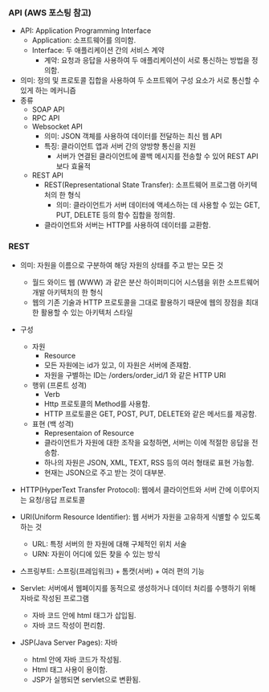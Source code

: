 ### API (AWS 포스팅 참고)
- API: Application Programming Interface
  - Application: 소프트웨어를 의미함.
  - Interface: 두 애플리케이션 간의 서비스 계약
    - 계약: 요청과 응답을 사용하여 두 애플리케이션이 서로 통신하는 방법을 정의함.
- 의미: 정의 및 프로토콜 집합을 사용하여 두 소프트웨어 구성 요소가 서로 통신할 수 있게 하는 메커니즘
- 종류
  - SOAP API 
  - RPC API
  - Websocket API
    - 의미: JSON 객체를 사용하여 데이터를 전달하는 최신 웹 API
    - 특징: 클라이언트 앱과 서버 간의 양방향 통신을 지원
      - 서버가 연결된 클라이언트에 콜백 메시지를 전송할 수 있어 REST API보다 효율적
  - REST API
    - REST(Representational State Transfer): 소프트웨어 프로그램 아키텍처의 한 형식
      - 의미: 클라이언트가 서버 데이터에 액세스하는 데 사용할 수 있는 GET, PUT, DELETE 등의 함수 집합을 정의함.
    - 클라이언트와 서버는 HTTP를 사용하여 데이터를 교환함.

### REST
- 의미: 자원을 이름으로 구분하여 해당 자원의 상태를 주고 받는 모든 것
  - 월드 와이드 웹 (WWW) 과 같은 분산 하이퍼미디어 시스템을 위한 소프트웨어 개발 아키텍처의 한 형식
  - 웹의 기존 기술과 HTTP 프로토콜을 그대로 활용하기 때문에 웹의 장점을 최대한 활용할 수 있는 아키텍처 스타일
- 구성
  - 자원
    - Resource
    - 모든 자원에는 id가 있고, 이 자원은 서버에 존재함.
    - 자원을 구별하는 ID는 /orders/order_id/1 와 같은 HTTP URI
  - 행위 (프론트 성격)
    - Verb
    - Http 프로토콜의 Method를 사용함.
    - HTTP 프로토콜은 GET, POST, PUT, DELETE와 같은 메서드를 제공함.
  - 표현 (백 성격)
    - Representaion of Resource
    - 클라이언트가 자원에 대한 조작을 요청하면, 서버는 이에 적절한 응답을 전송함.
    - 하나의 자원은 JSON, XML, TEXT, RSS 등의 여러 형태로 표현 가능함.
    - 현재는 JSON으로 주고 받는 것이 대부분.

- HTTP(HyperText Transfer Protocol): 웹에서 클라이언트와 서버 간에 이루어지는 요청/응답 프로토콜
- URI(Uniform Resource Identifier): 웹 서버가 자원을 고유하게 식별할 수 있도록 하는 것
  - URL: 특정 서버의 한 자원에 대해 구체적인 위치 서술
  - URN: 자원이 어디에 있든 찾을 수 있는 방식 

- 스프링부트: 스프링(프레임워크) + 톰캣(서버) + 여러 편의 기능

- Servlet: 서버에서 웹페이지를 동적으로 생성하거나 데이터 처리를 수행하기 위해 자바로 작성된 프로그램
  - 자바 코드 안에 html 태그가 삽입됨.
  - 자바 코드 작성이 편리함.
- JSP(Java Server Pages): 자바 
  - html 안에 자바 코드가 작성됨.
  - Html 태그 사용이 용이함.
  - JSP가 실행되면 servlet으로 변환됨.